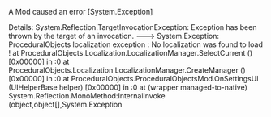 A Mod caused an error [System.Exception]

Details:
System.Reflection.TargetInvocationException: Exception has been thrown by the target of an invocation. ---> System.Exception: ProceduralObjects localization exception : No localization was found to load !
  at ProceduralObjects.Localization.LocalizationManager.SelectCurrent () [0x00000] in <filename unknown>:0 
  at ProceduralObjects.Localization.LocalizationManager.CreateManager () [0x00000] in <filename unknown>:0 
  at ProceduralObjects.ProceduralObjectsMod.OnSettingsUI (UIHelperBase helper) [0x00000] in <filename unknown>:0 
  at (wrapper managed-to-native) System.Reflection.MonoMethod:InternalInvoke (object,object[],System.Exception